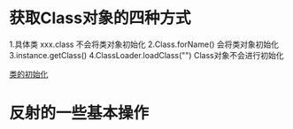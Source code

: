 # 获取Class对象的四种方式
1.具体类 xxx.class     不会将类对象初始化
2.Class.forName()      会将类对象初始化
3.instance.getClass()
4.ClassLoader.loadClass("")  Class对象不会进行初始化

[类的初始化](https://blog.csdn.net/qq_41907991/article/details/90724013)

# 反射的一些基本操作
